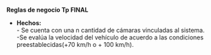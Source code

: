 **Reglas de negocio Tp FINAL**

* **Hechos:**   
  \- Se cuenta con una n cantidad de cámaras vinculadas al sistema.  
  \-Se evalúa la velocidad del vehículo  de acuerdo a las condiciones preestablecidas(+70 km/h o \+ 100 km/h).  
    
  